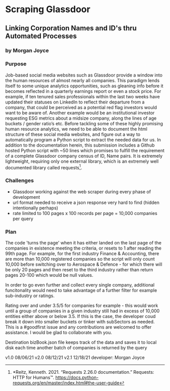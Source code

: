 <h1>Scraping Glassdoor</h1>
<h2>Linking Corporation Names and ID's thru Automated Processes</h2>
<h3>by Morgan Joyce</h3>
 
 
<h3>Purpose</h3>
 
Job-based social media websites such as Glassdoor provide a window into the human resources of almost nearly all companies. This paradigm lends itself to some unique analytics opportunities, such as gleaning info before it becomes reflected in a quarterly earnings report or even a stock price.
For example, if ten tenured sales professionals within the last two weeks have updated their statuses on LinkedIn to reflect their departure from a company, that could be perceived as a potential red flag investors would want to be aware of. Another example would be an institutional investor requesting ESG metrics about a midsize company, along the lines of age buckets / gender ratio’s etc.
Before tackling some of these highly promising human resource analytics, we need to be able to document the html structure of these social media websites, and figure out a way to automatically program a Python script to extract the needed data for us.
In addition to the documentation herein, this submission includes a Github hosted Python script with ~50 lines which promises to fulfill the requirement of a complete Glassdoor company census of ID, Name pairs. It is extremely lightweight, requiring only one external library, which is an extremely well documented library called requests[^1].


<h3>Challenges</h3>
 
- Glassdoor working against the web scraper during every phase of development
- url format needed to receive a json response very hard to find (hidden intentionally perhaps)
- rate limited to 100 pages x 100 records per page = 10,000 companies per query

<h3>Plan</h3>
 
The code 'turns the page' when it has either landed on the last page of the companies in existence meeting the criteria, or resets to 1 after reading the 99th page. For example, for the first industry Finance & Accounting, there are more than 10,000 registered companies so the script will only count 10,000 before switching over to Aerospace & Defence - for which there will be only 20 pages and then reset to the third industry rather than return pages 20-100 which would be null values.

In order to go even further and collect every single company, additional funcitonality would need to take advantage of a further filter for example sub-industry or ratings.

Rating over and under 3.5/5 for companies for example - this would work until a group of companies in a given industry still had in excess of 10,000 entities either above or below 3.5. If this is the case, the developer coud break it down into smaller buckets or tinker with subSectors as needed. This is a #goodfirst issue and any contributions are welcomed to offer assistance. I would be glad to collaborate with you.




[^1]: *Reitz, Kenneth. 2021. “Requests 2.26.0 documentation.” Requests: HTTP for Humans™. https://docs.python-requests.org/en/master/index.html#the-user-guide


Destination
bizBook.json file keeps track of the data and saves it to local disk each time another batch of companies is returned by the query


v1.0 08/06/21
v2.0 08/12/21
v2.1 12/18/21
developer: Morgan Joyce
